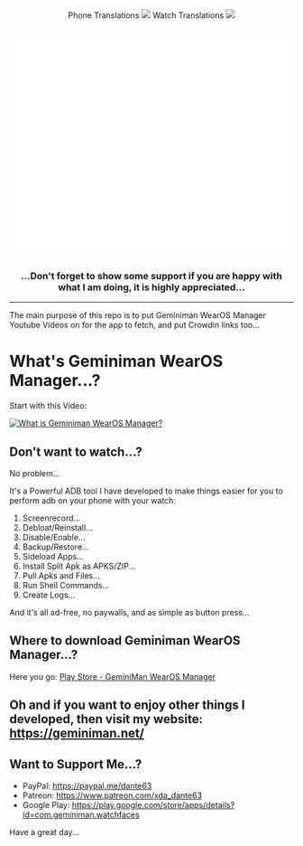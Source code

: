 <div align="center">Phone Translations <a title="Crowdin" target="_blank" href="https://crowdin.com/project/geminiman-wearos-manager-phone"><img src="https://badges.crowdin.net/geminiman-wearos-manager-phone/localized.svg"></a>
Watch Translations <a title="Crowdin" target="_blank" href="https://crowdin.com/project/geminiman-wearos-manager-watch"><img src="https://badges.crowdin.net/geminiman-wearos-manager-watch/localized.svg"></a></div>


<div align="center">
	<br>
		<img src="imgs/header.svg" width="800" height="400">
	<br>
	<h3>...Don't forget to show some support if you are happy with what I am doing, it is highly appreciated...</h3>
</div>

---

The main purpose of this repo is to put Geminiman WearOS Manager Youtube Videos on for the app to fetch, and put Crowdin links too...

# What's Geminiman WearOS Manager...?
Start with this Video:

[![What is Geminiman WearOS Manager?](https://img.youtube.com/vi/bYF1bgOj7Fc/0.jpg)](https://www.youtube.com/watch?v=bYF1bgOj7Fc)

## Don't want to watch...?
No problem...

It's a Powerful ADB tool I have developed to make things easier for you to perform adb on your phone with your watch:
 1. Screenrecord...
 2. Debloat/Reinstall...
 3. Disable/Enable...
 4. Backup/Restore...
 5. Sideload Apps...
 6. Install Split Apk as APKS/ZIP...
 7. Pull Apks and Files...
 8. Run Shell Commands...
 9. Create Logs...

And it's all ad-free, no paywalls, and as simple as button press...
 
 ## Where to download Geminiman WearOS Manager...?
 Here you go: [Play Store - GeminiMan WearOS Manager](https://play.google.com/store/apps/details?id=com.geminiman.wearosmanager&hl=en)
 
 ## Oh and if you want to enjoy other things I developed, then visit my website: https://geminiman.net/
 
 ## Want to Support Me...?
 
 + PayPal: https://paypal.me/dante63
 + Patreon: https://www.patreon.com/xda_dante63
 + Google Play: https://play.google.com/store/apps/details?id=com.geminiman.watchfaces
 
 Have a great day...
